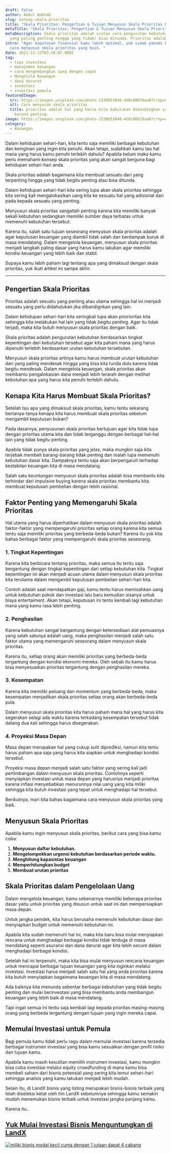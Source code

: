 ```yaml
---
draft: false
author: Abdul Wahhab
slug: konsep-skala-prioritas
title: "Skala Prioritas: Pengertian & Tujuan Menyusun Skala Prioritas Keuangan"
metaTitle: "Skala Prioritas: Pengertian & Tujuan Menyusun Skala Prioritas Keuangan"
metaDescription: Skala prioritas adalah urutan cara pengurutan kebutuhan dari
  yang paling penting hingga yang tidak/ bisa ditunda. Prioritas adalah
intro: "Agar keputusan finansial kamu lebih optimal, yuk simak pahami bagaimana
  cara menyusun skala prioritas yang baik. "
date: 2021-11-12T03:36:07.000Z
tag:
  - tips investasi
  - manajemen keuangan
  - cara mengembangkan uang dengan cepat
  - Mengelola Keuangan
  - dana darurat
  - investasi
  - investasi pemula
featuredImage:
  src: https://images.unsplash.com/photo-1530653048-4d8c08678aa0?crop=entropy&cs=tinysrgb&fit=max&fm=jpg&ixid=MnwxMTc3M3wwfDF8c2VhcmNofDJ8fHByaW9yaXR5fGVufDB8fHx8MTY0MDA2OTEwNA&ixlib=rb-1.2.1&q=80&w=1080
  alt: Cara menyusun skala prioritas
  title: prioritas adalah hal yang harus kita dahulukan dibandingkan yang lain
    karena penting.
image: https://images.unsplash.com/photo-1530653048-4d8c08678aa0?crop=entropy&cs=tinysrgb&fit=max&fm=jpg&ixid=MnwxMTc3M3wwfDF8c2VhcmNofDJ8fHByaW9yaXR5fGVufDB8fHx8MTY0MDA2OTEwNA&ixlib=rb-1.2.1&q=80&w=1080
category:
  - Keuangan
---
```

Dalam kehidupan sehari-hari, kita tentu saja memiliki berbagai kebutuhan dan keinginan yang ingin kita penuhi. Akan tetapi, sudahkah kamu tau hal mana yang harus kamu penuhi terlebih dahulu? Apabila belum maka kamu perlu memahami konsep skala prioritas yang akan sangat berguna bagi kehidupan sehari-hari anda.

Skala prioritas adalah bagaimana kita membuat sesuatu dari yang terpenting hingga yang tidak begitu penting atau bisa ditunda.

Dalam kehidupan sehari-hari kita sering lupa akan skala prioritas sehingga kita sering kali mengalokasikan uang kita ke sesuatu hal yang adisional dari pada kepada sesuatu yang penting.

Menyusun skala prioritas sangatlah penting karena kita memiliki banyak sekali kebutuhan sedangkan memiliki sumber daya terbatas untuk memenuhi kebutuhan tersebut.

Karena itu, salah satu tujuan seseorang menyusun skala prioritas adalah agar keputusan keuangan yang diambil tidak salah dan berdampak buruk di masa mendatang. Dalam mengelola keuangan, menyusun skala prioritas menjadi langkah paling dasar yang harus kamu lakukan agar memiliki kondisi keuangan yang lebih baik dan stabil.

Supaya kamu lebih paham lagi tentang apa yang dimaksud dengan skala prioritas, yuk ikuti artikel ini sampe akhir.

- - -

## Pengertian Skala Prioritas

Prioritas adalah sesuatu yang penting atau utama sehingga hal ini menjadi sesuatu yang perlu didahulukan jika dibandignkan yang lain. 

Dalam kehidupan sehari-hari kita seringkali lupa akan priorioritas kita sehingga kita melakukan hal lain yang tidak begitu penting. Agar itu tidak terjadi, maka kita butuh menyusun skala prioritas dengan baik.

Skala prioritas adalah pengurutan kebutuhan berdasarkan tingkat kepentingan dari kebutuhan tersebut agar kita paham mana yang harus dipenuhi terlebih berdasarkan urutan kebutuhan tersebutan.

Menyusun skala prioritas artinya kamu harus membuat urutan kebutuhan dari yang paling mendesak hingga yang bisa kita tunda dulu karena tidak begitu mendesak. Dalam mengelola keuangan, skala prioritas akan membantu pengalokasian dana menjadi lebih terarah dengan melihat kebutuhan apa yang harus kita penuhi terlebih dahulu.

## Kenapa Kita Harus Membuat Skala Prioritas?

Setelah tau apa yang dimaksud skala prioritas, kamu tentu sekarang bertanya-tanya kenapa kita harus membuat skala prioritas sebelum mengambil keputusan bukan?

Pada dasarnya, penyusunan skala prioritas bertujuan agar kita tidak lupa dengan prioritas utama kita dan tidak terganggu dengan berbagai hal-hal lain yang tidak begitu penting.

Apabila tidak punya skala prioritas yang jelas, maka mungkin saja kita terjebak membeli barang-barang tidak penting dan malah lupa memenuhi kebutuhan dasar kita. Dampaknya tentu saja akan berpengaruh terhadap kestabilan keuangan kita di masa mendatang.

Salah satu keuntungan menyusun skala prioritas adalah bisa membantu kita terhindar dari impulsive buying karena skala prioritas membantu kita membuat keputusan pembelian dengan lebih rasional.

## Faktor  Penting yang Memengaruhi Skala Prioritas

Hal utama yang harus diperhatikan dalam menyusun skala prioritas adalah faktor-faktor yang mempengaruhi prioritas setiap orang karena kita semua tentu saja memiliki prioritas yang berbeda-beda bukan? Karena itu yuk kita bahas berbagai faktor yang mempengaruhi skala prioritas seseorang.

### 1. Tingkat Kepentingan

Karena kita berbicara tentang prioritas, maka semua itu tentu saja bergantung dengan tingkat kepentingan dari setiap kebutuhan kita. Tingkat kepentingan ini akan menjadi acuan utama dalam menyusun skala prioritas kita terutama dalam mengambil keputusan pembelian sehari-hari kita.

Contoh adalah saat mendapatkan gaji, kamu tentu harus memisahkan uang untuk kebutuhan pokok dan investasi lalu baru kemudian sisanya untuk biaya entertaiment. Akan tetapi, keputusan ini tentu kembali lagi kebutuhan mana yang kamu rasa lebih penting.

### 2. Penghasilan

Karena kebutuhan sangat bergantung dengan ketersediaan alat pemuasnya yang salah satunya adalah uang, maka penghasilan menjadi salah satu faktor utama yang memengaruhi seseorang dalam menyusun skala prioritas.

Karena itu, setiap orang akan memiliki prioritas yang berbeda-beda tergantung dengan kondisi ekonomi mereka. Oleh sebab itu kamu harus bisa menyesuaikan prioritas tergantung dengan penghasilan mereka.

### 3. Kesempatan

Karena kita memiliki peluang dan momentum yang berbeda-beda, maka kesempatan menjadikan skala prioritas setiap orang akan berbeda-beda pula.

Dalam menyusun skala prioritas kita harus paham mana hal yang harus kita segerakan selagi ada waktu karena terkadang kesempatan tersebut tidak datang dua kali sehingga harus disegerakan.

### 4. Proyeksi Masa Depan

Masa depan merupakan hal yang cukup sulit diprediksi, namun kita tentu harus paham apa saja yang harus kita siapkan untuk menghadapi kondisi tersebut.

Proyeksi masa depan menjadi salah satu faktor yang sering kali jadi pertimbangan dalam menyusun skala prioritas. Contohnya seperti menyiapkan investasi untuk masa depan yang harusnya menjadi prioritas karena inflasi menyebabkan menurunnya nilai uang yang kita miliki sehingga kita butuh investasi yang tepat untuk menghadapi hal tersebut.

Berikutnya, mari kita bahas bagaimana cara menyusun skala prioritas yang baik.

## Menyusun Skala Prioritas

Apabila kamu ingin menyusun skala prioritas, berikut cara yang bisa kamu coba:

1. **Menyusun daftar kebutuhan.**
2. **Mengelompokkan urgensi kebutuhan berdasarkan periode waktu.**
3. **Menghitung kapasistas keuangan**
4. **Memperhitungkan budget**
5. **Membuat urutan prioritas**

## Skala Prioritas dalam Pengelolaan Uang

Dalam mengelola keuangan, kamu sebenarnya memiliki beberapa prioritas dasar yaitu untuk prioritas yang disusun untuk saat ini dan mempersiapkan masa depan.

Untuk jangka pendek, kita harus berusaha memenuhi kebutuhan dasar dan menyiapkan budget untuk memenuhi kebutuhan ini.

Apabila kita sudah memenuhi hal ini, maka kita baru bisa mulai menyiapkan rencana untuk menghadapi berbagai kondisi tidak terduga di masa mendatang seperti asuransi dan dana darurat agar kita lebih *secure* dalam menghadapi berbagai kondisi.

Setelah hal ini terpenuhi, maka kita bisa mulai menyusun rencana keuangan untuk mencapai berbagai tujuan keuangan yang kita inginkan melalui investasi. Investasi harus menjadi salah satu hal yang anda prioritas karena kita butuh menyiapkan bagaimana keuangan kita di masa mendatang.

Ada baiknya kita menunda sebentar berbagai kebutuhan yang tidak begitu penting dan mulai berinvestasi yang bisa membantu anda membangun keuangan yang lebih baik di masa mendatang.

Tapi ingat semua ini tentu saja kembali lagi kepada prioritas masing-masing orang yang berbeda tergantung dengan tujuan yang ingin mereka capai.

## Memulai Investasi untuk Pemula

Bagi pemula kamu tidak perlu ragu dalam memulai investasi karena tersedia berbagai instrumen investasi yang bisa kamu sesuaikan dengan profil risiko dan tujuan kamu.

Apabila kamu masih kesulitan memilih instrumen investasi, kamu mungkin bisa coba investasi melalui equity crowdfunding di mana kamu bisa membeli saham dari bisnis potensial yang sering kita temui sehari-hari sehingga analisis yang kamu lakukan menjadi lebih mudah.

Selain itu, di LandX bisnis yang listing merupakan bisnis-bisnis terbaik yang telah diseleksi ketat oleh tim LandX sebelumnya sehingga kamu semakin mudah menemukan bisnis terbaik untuk investasi jangka panjang kamu.

Karena itu..

## [Yuk Mulai Investasi Bisnis Menguntungkan di LandX](https://app.landx.id/?utm_source=Organic+Page&utm_medium=Content+Blog&utm_campaign=BlogLandX&utm_id=Blog)

<!--StartFragment-->

[![miliki bisnis modal kecil cuma dengan 1 jutaan dapat 4 cabang ](https://accountgram-production.sfo2.cdn.digitaloceanspaces.com/landx_ghost/2021/11/jadi-owner-bisnis-hanya-1-jutaan-dengan-cuan-yang-sangat-menjanjikan.png)](https://app.landx.id/?utm_source=Organic+Page&utm_medium=Content+Blog&utm_campaign=BlogLandX&utm_id=Blog)

<!--EndFragment-->
